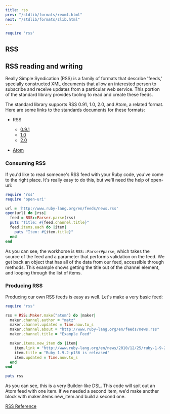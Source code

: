 ```yaml
---
title: rss
prev: "/stdlib/formats/rexml.html"
next: "/stdlib/formats/zlib.html"
---
```



```ruby
require 'rss'
```

## RSS[](#rss)

## RSS reading and writing[](#rss-reading-and-writing)

Really Simple Syndication (RSS) is a family of formats that describe
'feeds,' specially constructed XML documents that allow an interested
person to subscribe and receive updates from a particular web service.
This portion of the standard library provides tooling to read and create
these feeds.

The standard library supports RSS 0.91, 1.0, 2.0, and Atom, a related
format. Here are some links to the standards documents for these
formats:

* RSS
  * <a href='http://www.rssboard.org/rss-0-9-1-netscape' class='remote'
    target='_blank'>0.9.1</a>
  * <a href='http://web.resource.org/rss/1.0/' class='remote'
    target='_blank'>1.0</a>
  * <a href='http://www.rssboard.org/rss-specification' class='remote'
    target='_blank'>2.0</a>

* <a href='http://tools.ietf.org/html/rfc4287' class='remote'
  target='_blank'>Atom</a>

### Consuming RSS[](#consuming-rss)

If you'd like to read someone's RSS feed with your Ruby code, you've
come to the right place. It's really easy to do this, but we'll need the
help of open-uri:


```ruby
require 'rss'
require 'open-uri'

url = 'http://www.ruby-lang.org/en/feeds/news.rss'
open(url) do |rss|
  feed = RSS::Parser.parse(rss)
  puts "Title: #{feed.channel.title}"
  feed.items.each do |item|
    puts "Item: #{item.title}"
  end
end
```

As you can see, the workhorse is `RSS::Parser#parse`, which takes the
source of the feed and a parameter that performs validation on the feed.
We get back an object that has all of the data from our feed, accessible
through methods. This example shows getting the title out of the channel
element, and looping through the list of items.

### Producing RSS[](#producing-rss)

Producing our own RSS feeds is easy as well. Let's make a very basic
feed:


```ruby
require "rss"

rss = RSS::Maker.make("atom") do |maker|
  maker.channel.author = "matz"
  maker.channel.updated = Time.now.to_s
  maker.channel.about = "http://www.ruby-lang.org/en/feeds/news.rss"
  maker.channel.title = "Example Feed"

  maker.items.new_item do |item|
    item.link = "http://www.ruby-lang.org/en/news/2010/12/25/ruby-1-9-2-p136-is-released/"
    item.title = "Ruby 1.9.2-p136 is released"
    item.updated = Time.now.to_s
  end
end

puts rss
```

As you can see, this is a very Builder-like DSL. This code will spit out
an Atom feed with one item. If we needed a second item, we'd make
another block with maker.items.new\_item and build a second one.

<a href='https://ruby-doc.org/stdlib-2.7.0/libdoc/rss/rdoc/RSS.html'
class='ruby-doc remote' target='_blank'>RSS Reference</a>

